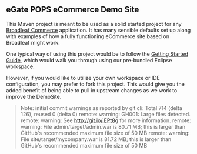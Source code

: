 ## eGate POPS eCommerce Demo Site

This Maven project is meant to be used as a solid started project for any [Broadleaf Commerce](http://www.broadleafcommerce.org) application. It has many sensible defaults set up along with examples of how a fully functioning eCommerce site based on Broadleaf might work.

One typical way of using this project would be to follow the [Getting Started Guide](http://docs.broadleafcommerce.org/current/Getting-Started.html), which would walk you through using our pre-bundled Eclipse workspace.

However, if you would like to utilize your own workspace or IDE configuration, you may prefer to fork this project. This would give you the added benefit of being able to pull in upstream changes as we work to improve the DemoSite.


> Note: initial commit warnings as reported by git cli:
Total 714 (delta 126), reused 0 (delta 0)
remote: warning: GH001: Large files detected.
remote: warning: See http://git.io/iEPt8g for more information.
remote: warning: File admin/target/admin.war is 80.71 MB; this is larger than GitHub's recommended maximum file size of 50 MB
remote: warning: File site/target/mycompany.war is 81.72 MB; this is larger than GitHub's recommended maximum file size of 50 MB
